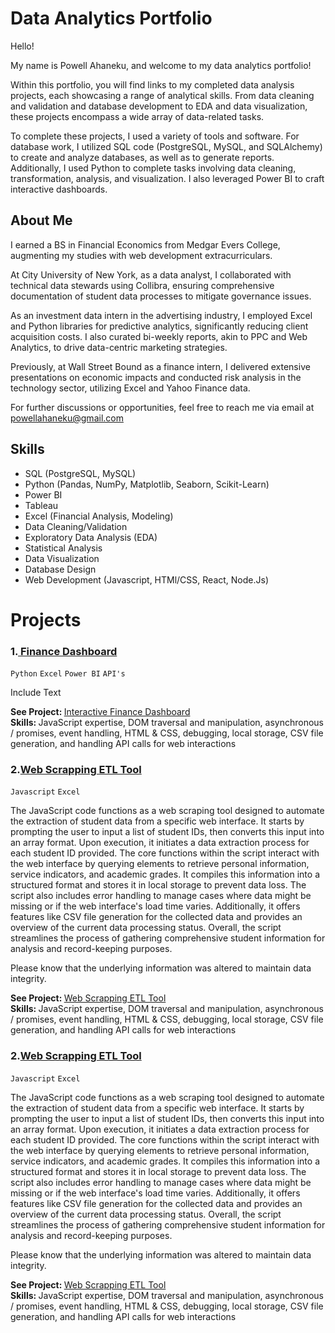 <h1>Data Analytics Portfolio</h1>
<p>Hello!

My name is Powell Ahaneku, and welcome to my data analytics portfolio!

Within this portfolio, you will find links to my completed data analysis projects, each showcasing a range of analytical skills. From data cleaning and validation and database development to EDA and data visualization, these projects encompass a wide array of data-related tasks.

To complete these projects, I used a variety of tools and software. For database work, I utilized SQL code (PostgreSQL, MySQL, and SQLAlchemy) to create and analyze databases, as well as to generate reports. Additionally, I used Python to complete tasks involving data cleaning, transformation, analysis, and visualization. I also leveraged Power BI to craft interactive dashboards.</p>

<h2>About Me</h2>

<p>I earned a BS in Financial Economics from Medgar Evers College, augmenting my studies with web development extracurriculars.

At City University of New York, as a data analyst, I collaborated with technical data stewards using Collibra, ensuring comprehensive documentation of student data processes to mitigate governance issues.

As an investment data intern in the advertising industry, I employed Excel and Python libraries for predictive analytics, significantly reducing client acquisition costs. I also curated bi-weekly reports, akin to PPC and Web Analytics, to drive data-centric marketing strategies.

Previously, at Wall Street Bound as a finance intern, I delivered extensive presentations on economic impacts and conducted risk analysis in the technology sector, utilizing Excel and Yahoo Finance data.

For further discussions or opportunities, feel free to reach me via email at powellahaneku@gmail.com</p>


<h2>Skills</h2>
<ul>
  <li>SQL (PostgreSQL, MySQL)</li>
  <li>Python (Pandas, NumPy, Matplotlib, Seaborn, Scikit-Learn)</li>
  <li>Power BI</li>
  <li>Tableau</li>
  <li>Excel (Financial Analysis, Modeling)</li>
  <li>Data Cleaning/Validation</li>
  <li>Exploratory Data Analysis (EDA)</li>
  <li>Statistical Analysis</li>
  <li>Data Visualization</li>
  <li>Database Design</li>
  <li>Web Development (Javascript, HTMl/CSS, React, Node.Js)</li>
</ul>


<h1>Projects</h1>


<!--Project 1 -->

<h3>1.<a href="https://github.com/powellahaneku/Webscraper/tree/main"> Finance Dashboard</a></h3>
<code>Python</code> <code>Excel</code> <code>Power BI</code> <code>API's</code>
<br>

<p>Include Text</p>

<b>See Project: </b><a href="https://github.com/powellahaneku/Webscraper/tree/main">Interactive Finance Dashboard</a>
<br>
<b>Skills: </b> JavaScript expertise, DOM traversal and manipulation, asynchronous / promises, event handling, HTML & CSS, debugging, local storage, CSV file generation, and handling API calls for web interactions


<!--Project 2 -->

<h3>2.<a href="https://github.com/powellahaneku/Webscraper/tree/main">Web Scrapping ETL Tool</a></h3>
<code>Javascript</code> <code>Excel</code>
<br>

<p>The JavaScript code functions as a web scraping tool designed to automate the extraction of student data from a specific web interface. It starts by prompting the user to input a list of student IDs, then converts this input into an array format. Upon execution, it initiates a data extraction process for each student ID provided. The core functions within the script interact with the web interface by querying elements to retrieve personal information, service indicators, and academic grades. It compiles this information into a structured format and stores it in local storage to prevent data loss. The script also includes error handling to manage cases where data might be missing or if the web interface's load time varies. Additionally, it offers features like CSV file generation for the collected data and provides an overview of the current data processing status. Overall, the script streamlines the process of gathering comprehensive student information for analysis and record-keeping purposes.
</p>

<p>Please know that the underlying information was altered to maintain data integrity. </p>

<b>See Project: </b><a href="https://github.com/powellahaneku/Webscraper/tree/main">Web Scrapping ETL Tool</a>
<br>
<b>Skills: </b> JavaScript expertise, DOM traversal and manipulation, asynchronous / promises, event handling, HTML & CSS, debugging, local storage, CSV file generation, and handling API calls for web interactions



<!--Project 2 -->

<h3>2.<a href="https://github.com/powellahaneku/Webscraper/tree/main">Web Scrapping ETL Tool</a></h3>
<code>Javascript</code> <code>Excel</code>
<br>

<p>The JavaScript code functions as a web scraping tool designed to automate the extraction of student data from a specific web interface. It starts by prompting the user to input a list of student IDs, then converts this input into an array format. Upon execution, it initiates a data extraction process for each student ID provided. The core functions within the script interact with the web interface by querying elements to retrieve personal information, service indicators, and academic grades. It compiles this information into a structured format and stores it in local storage to prevent data loss. The script also includes error handling to manage cases where data might be missing or if the web interface's load time varies. Additionally, it offers features like CSV file generation for the collected data and provides an overview of the current data processing status. Overall, the script streamlines the process of gathering comprehensive student information for analysis and record-keeping purposes.
</p>

<p>Please know that the underlying information was altered to maintain data integrity. </p>

<b>See Project: </b><a href="https://github.com/powellahaneku/Webscraper/tree/main">Web Scrapping ETL Tool</a>
<br>
<b>Skills: </b> JavaScript expertise, DOM traversal and manipulation, asynchronous / promises, event handling, HTML & CSS, debugging, local storage, CSV file generation, and handling API calls for web interactions



























